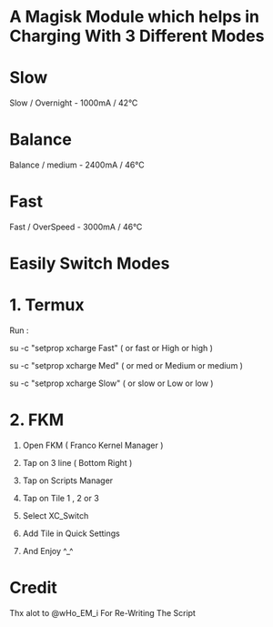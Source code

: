 
# A Magisk Module which helps in Charging With 3 Different Modes

# Slow
Slow / Overnight - 1000mA / 42°C

# Balance
Balance / medium - 2400mA / 46°C

# Fast
Fast / OverSpeed - 3000mA / 46°C 

# Easily Switch Modes

# 1. Termux 

Run : 

su -c "setprop xcharge Fast" ( or fast or High or high )

su -c "setprop xcharge Med" ( or med or Medium or medium )

su -c "setprop xcharge Slow" ( or slow or Low or low )

# 2. FKM

1. Open FKM ( Franco Kernel Manager ) 

2. Tap on 3 line ( Bottom Right )
 
3. Tap on Scripts Manager 

4. Tap on Tile 1 , 2 or 3 
 
5. Select XC_Switch

6. Add Tile in Quick Settings 

7. And Enjoy ^_^ 

# Credit 

Thx alot to @wHo_EM_i For Re-Writing The Script
